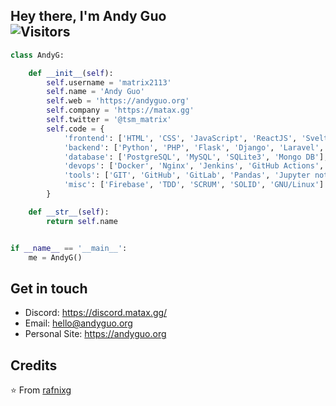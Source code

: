 ## Hey there, I'm Andy Guo </br> ![Visitors](https://visitor-badge.laobi.icu/badge?page_id=matrix2113.matrix2113)

```python
class AndyG:

    def __init__(self):
        self.username = 'matrix2113'
        self.name = 'Andy Guo'
        self.web = 'https://andyguo.org'
        self.company = 'https://matax.gg'
        self.twitter = '@tsm_matrix'
        self.code = {
            'frontend': ['HTML', 'CSS', 'JavaScript', 'ReactJS', 'Svelte', 'Boostrap', 'TailWind'],
            'backend': ['Python', 'PHP', 'Flask', 'Django', 'Laravel', 'NodeJS', 'Odoo'],
            'database': ['PostgreSQL', 'MySQL', 'SQLite3', 'Mongo DB'],
            'devops': ['Docker', 'Nginx', 'Jenkins', 'GitHub Actions', 'AWS', 'Heroku'],
            'tools': ['GIT', 'GitHub', 'GitLab', 'Pandas', 'Jupyter notebook', 'SQLAlchemy', 'Redis', 'Celery'],
            'misc': ['Firebase', 'TDD', 'SCRUM', 'SOLID', 'GNU/Linux']
        }

    def __str__(self):
        return self.name


if __name__ == '__main__':
    me = AndyG()


```
## Get in touch

- Discord: https://discord.matax.gg/
- Email: hello@andyguo.org
- Personal Site: https://andyguo.org

## Credits

⭐️ From [rafnixg](https://github.com/rafnixg)

